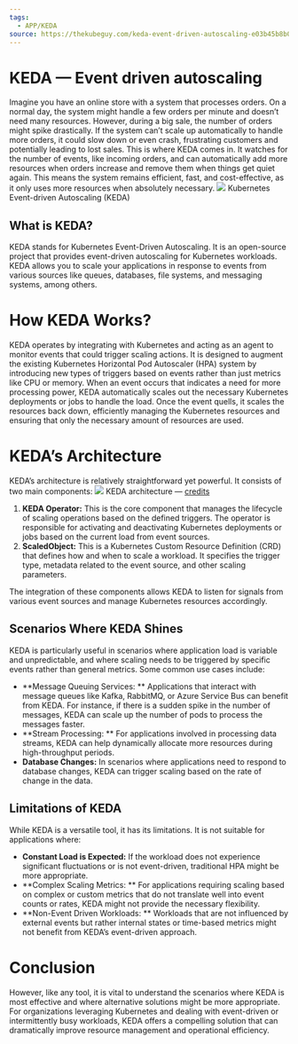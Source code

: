 ```yaml
---
tags:
  - APP/KEDA
source: https://thekubeguy.com/keda-event-driven-autoscaling-e03b45b8b0d5
---
```

# KEDA — Event driven autoscaling

Imagine you have an online store with a system that processes orders. On a normal day, the system might handle a few orders per minute and doesn’t need many resources. However, during a big sale, the number of orders might spike drastically. If the system can’t scale up automatically to handle more orders, it could slow down or even crash, frustrating customers and potentially leading to lost sales.
This is where KEDA comes in. It watches for the number of events, like incoming orders, and can automatically add more resources when orders increase and remove them when things get quiet again. This means the system remains efficient, fast, and cost-effective, as it only uses more resources when absolutely necessary.
![](https://miro.medium.com/v2/resize:fit:700/1*JMFCLDvrqPXy5HGj-tGeJA.png) Kubernetes Event-driven Autoscaling (KEDA)


## What is KEDA?

KEDA stands for Kubernetes Event-Driven Autoscaling. It is an open-source project that provides event-driven autoscaling for Kubernetes workloads. KEDA allows you to scale your applications in response to events from various sources like queues, databases, file systems, and messaging systems, among others.


# How KEDA Works?

KEDA operates by integrating with Kubernetes and acting as an agent to monitor events that could trigger scaling actions. It is designed to augment the existing Kubernetes Horizontal Pod Autoscaler (HPA) system by introducing new types of triggers based on events rather than just metrics like CPU or memory. When an event occurs that indicates a need for more processing power, KEDA automatically scales out the necessary Kubernetes deployments or jobs to handle the load. Once the event quells, it scales the resources back down, efficiently managing the Kubernetes resources and ensuring that only the necessary amount of resources are used.


# KEDA’s Architecture

KEDA’s architecture is relatively straightforward yet powerful. It consists of two main components:
![](https://miro.medium.com/v2/resize:fit:700/0*k8kZCd0l3mZAVpPk.png) KEDA architecture —  [credits](https://keda.sh/docs/2.10/concepts/) 
1.   **KEDA Operator:**  This is the core component that manages the lifecycle of scaling operations based on the defined triggers. The operator is responsible for activating and deactivating Kubernetes deployments or jobs based on the current load from event sources.
2.   **ScaledObject:**  This is a Kubernetes Custom Resource Definition (CRD) that defines how and when to scale a workload. It specifies the trigger type, metadata related to the event source, and other scaling parameters.

The integration of these components allows KEDA to listen for signals from various event sources and manage Kubernetes resources accordingly.


## Scenarios Where KEDA Shines

KEDA is particularly useful in scenarios where application load is variable and unpredictable, and where scaling needs to be triggered by specific events rather than general metrics. Some common use cases include:
-  **Message Queuing Services: ** Applications that interact with message queues like Kafka, RabbitMQ, or Azure Service Bus can benefit from KEDA. For instance, if there is a sudden spike in the number of messages, KEDA can scale up the number of pods to process the messages faster.
-  **Stream Processing: ** For applications involved in processing data streams, KEDA can help dynamically allocate more resources during high-throughput periods.
-  **Database Changes:**  In scenarios where applications need to respond to database changes, KEDA can trigger scaling based on the rate of change in the data.



## Limitations of KEDA

While KEDA is a versatile tool, it has its limitations. It is not suitable for applications where:
-  **Constant Load is Expected:**  If the workload does not experience significant fluctuations or is not event-driven, traditional HPA might be more appropriate.
-  **Complex Scaling Metrics: ** For applications requiring scaling based on complex or custom metrics that do not translate well into event counts or rates, KEDA might not provide the necessary flexibility.
-  **Non-Event Driven Workloads: ** Workloads that are not influenced by external events but rather internal states or time-based metrics might not benefit from KEDA’s event-driven approach.



# Conclusion

However, like any tool, it is vital to understand the scenarios where KEDA is most effective and where alternative solutions might be more appropriate. For organizations leveraging Kubernetes and dealing with event-driven or intermittently busy workloads, KEDA offers a compelling solution that can dramatically improve resource management and operational efficiency.